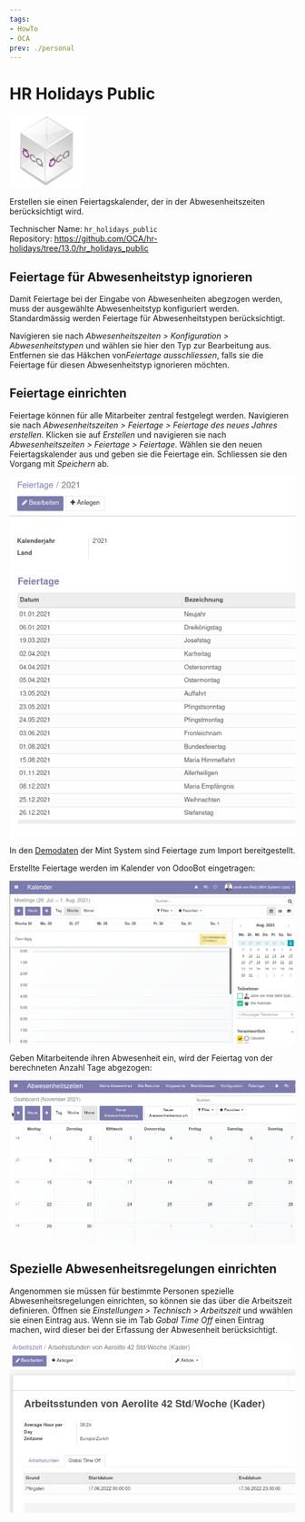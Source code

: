 ```yaml
---
tags:
- HowTo
- OCA
prev: ./personal
---
```

# HR Holidays Public
![icon_oca_app](assets/icon_oca_app.png)

Erstellen sie einen Feiertagskalender, der in der Abwesenheitszeiten berücksichtigt wird.

Technischer Name: `hr_holidays_public`\
Repository: <https://github.com/OCA/hr-holidays/tree/13.0/hr_holidays_public>

## Feiertage für Abwesenheitstyp ignorieren

Damit Feiertage bei der Eingabe von Abwesenheiten abegzogen werden, muss der ausgewählte Abwesenheitstyp konfiguriert werden. Standardmässig werden Feiertage für Abwesenheitstypen berücksichtigt.

Navigieren sie nach *Abwesenheitszeiten > Konfiguration > Abwesenheitstypen* und wählen sie hier den Typ zur Bearbeitung aus. Entfernen sie das Häkchen  von*Feiertage ausschliessen*, falls sie die Feiertage für diesen Abwesenheitstyp ignorieren möchten.

## Feiertage einrichten

Feiertage können für alle Mitarbeiter zentral festgelegt werden. Navigieren sie nach *Abwesenheitszeiten > Feiertage > Feiertage des neues Jahres erstellen*. Klicken sie auf *Erstellen* und navigieren sie nach *Abwesenheitszeiten > Feiertage > Feiertage*. Wählen sie den neuen Feiertagskalender aus und geben sie die Feiertage ein. Schliessen sie den Vorgang mit *Speichern* ab.

![](assets/HR%20Holidays%20Public%20Beispiel%20Feiertagskalender.png)

In den [Demodaten](Datenmanagement.md#Demodaten%20anzeigen) der Mint System sind Feiertage zum Import bereitgestellt.

Erstellte Feiertage werden im Kalender von OdooBot eingetragen:

![](assets/HR-Holidays-Public%20OdooBot.png)

Geben Mitarbeitende ihren Abwesenheit ein, wird der Feiertag von der berechneten Anzahl Tage abgezogen:

![HR Holidays Public Abzug](assets/HR%20Holidays%20Public%20Abzug.gif)


## Spezielle Abwesenheitsregelungen einrichten

Angenommen sie müssen für bestimmte Personen spezielle Abwesenheitsregelungen einrichten, so können sie das über die Arbeitszeit definieren. Öffnen sie *Einstellungen > Technisch > Arbeitszeit* und wwählen sie einen Eintrag aus. Wenn sie im Tab *Gobal Time Off* einen Eintrag machen, wird dieser bei der Erfassung der Abwesenheit berücksichtigt.

![](assets/Pasted%20image%2020220329101738.png)